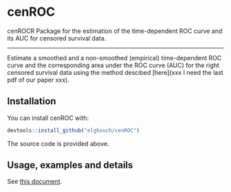 # cenROC
cenROCR Package for the estimation of the time-dependent ROC curve and its AUC for censored survival data.
***

Estimate a smoothed and a non-smoothed (empirical) time-dependent ROC curve and the corresponding area under the ROC
curve (AUC) for the right censored survival data using the method descibed [here](xxx I need the last pdf of our paper xxx).

## Installation

You can install cenROC with:

``` r
devtools::install_github("elghouch/cenROC")
```
The source code is provided above.

## Usage, examples and details

See [this document](cenROC.pdf).
